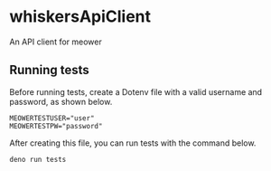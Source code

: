 # whiskersApiClient
An API client for meower
## Running tests
Before running tests, create a Dotenv file with a valid username and password, as shown below.
```Dotenv
MEOWERTESTUSER="user"
MEOWERTESTPW="password"
```
After creating this file, you can run tests with the command below.
```Shell
deno run tests
```
